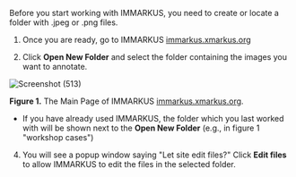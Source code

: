 Before you start working with IMMARKUS, you need to create or locate a folder with .jpeg or .png files. 

1. Once you are ready, go to IMMARKUS [immarkus.xmarkus.org](https://immarkus.xmarkus.org/)

1. Click **Open New Folder** and select the folder containing the images you want to annotate.  
 
![Screenshot (513)](https://github.com/rsimon/immarkus/assets/128056738/671704b5-c054-4d80-b2ae-186ca3e02ba1)


**Figure 1.** The Main Page of IMMARKUS [immarkus.xmarkus.org](https://immarkus.xmarkus.org/).

* If you have already used IMMARKUS, the folder which you last worked with will be shown next to the **Open New Folder** (e.g., in figure 1 "workshop cases") 

4. You will see a popup window saying "Let site edit files?" Click **Edit files** to allow IMMARKUS to edit the files in the selected folder. 